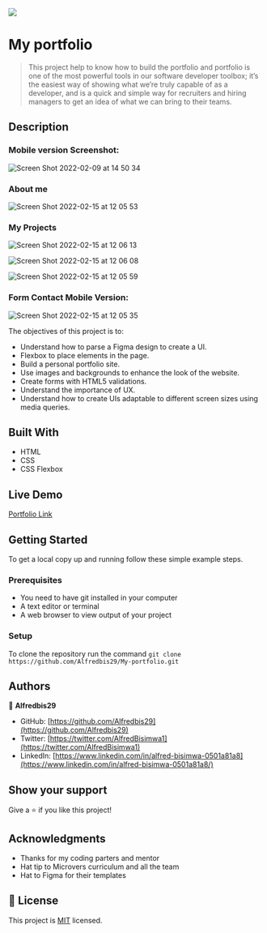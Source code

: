 ![](https://img.shields.io/badge/Microverse-blueviolet)

# My portfolio

> This project help to know how to build the portfolio and portfolio is one of the most powerful tools in our software developer toolbox; it’s the easiest way of showing what we’re truly capable of as a developer, and is a quick and simple way for recruiters and hiring managers to get an idea of what we can bring to their teams.

## Description

### Mobile version Screenshot:
![Screen Shot 2022-02-09 at 14 50 34](https://user-images.githubusercontent.com/88894525/153207280-5f162553-1fd9-4f4b-9a71-8a84ef6dcad0.png)

### About me 
![Screen Shot 2022-02-15 at 12 05 53](https://user-images.githubusercontent.com/88894525/154039941-3015333f-9762-4a2a-aa83-03d95003f908.png)

### My Projects
![Screen Shot 2022-02-15 at 12 06 13](https://user-images.githubusercontent.com/88894525/154040119-218cee8b-a5b8-42e9-9d51-0625aef975a1.png)

![Screen Shot 2022-02-15 at 12 06 08](https://user-images.githubusercontent.com/88894525/154040254-3d86a4a9-e75e-4bc8-b1b3-fd44a4027cf8.png)

![Screen Shot 2022-02-15 at 12 05 59](https://user-images.githubusercontent.com/88894525/154040349-3f1ae1fe-3bca-471e-b508-b82f0c12c919.png)

### Form Contact Mobile Version:

![Screen Shot 2022-02-15 at 12 05 35](https://user-images.githubusercontent.com/88894525/154040460-cc1e8cd0-2019-44ab-acb0-f244de3fe163.png)


The objectives of this project is to:

- Understand how to parse a Figma design to create a UI.
- Flexbox to place elements in the page.
- Build a personal portfolio site.
- Use images and backgrounds to enhance the look of the website.
- Create forms with HTML5 validations.
- Understand the importance of UX.
- Understand how to create UIs adaptable to different screen sizes using media queries.

## Built With

- HTML
- CSS
- CSS Flexbox

## Live Demo

[Portfolio Link](https://github.com/Alfredbis29/My-portfolio)

## Getting Started

To get a local copy up and running follow these simple example steps.

### Prerequisites

- You need to have git installed in your computer
- A text editor or terminal
- A web browser to view output of your project

### Setup

To clone the repository run the command `git clone https://github.com/Alfredbis29/My-portfolio.git`

## Authors

👤 **Alfredbis29**

- GitHub: [https://github.com/Alfredbis29](https://github.com/Alfredbis29)
- Twitter: [https://twitter.com/AlfredBisimwa1](https://twitter.com/AlfredBisimwa1)
- LinkedIn: [https://www.linkedin.com/in/alfred-bisimwa-0501a81a8](https://www.linkedin.com/in/alfred-bisimwa-0501a81a8/)

## Show your support

Give a ⭐️ if you like this project!

## Acknowledgments

- Thanks for my coding parters and mentor
- Hat tip to Microvers curriculum and all the team
- Hat to Figma for their templates

## 📝 License

This project is [MIT](./MIT.md) licensed.
